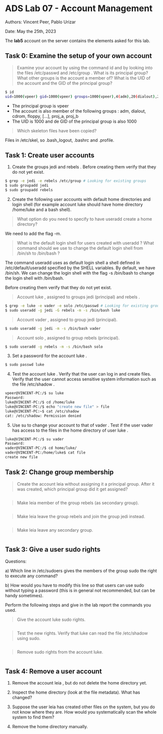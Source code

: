 # ADS Lab 07 - Account Management

Authors: Vincent Peer, Pablo Urizar

Date: May the 25th, 2023

The **lab5** account on the server contains the elements asked for this lab.

## Task 0: Examine the setup of your own account

> Examine your account by using the command id and by looking into the files /etc/passwd and /etc/group . What is its principal group? What other groups is the account a member of? What is the UID of the account and the GID of the principal group?

```sh
$ id  
uid=1000(vpeer) gid=1000(vpeer) groups=1000(vpeer),4(adm),20(dialout),24(cdrom),25(floppy),27(sudo),29(audio),30(dip),44(video),46(plugdev),116(netdev),1001(proj_a),1002(proj_b)  
```
- The principal group is vpeer
- The account is also member of the following groups : adm, dialout, cdrom, floppy, [...], proj_a, proj_b
- The UID is 1000 and de GID of the principal group is also 1000

> Which skeleton files have been copied?

Files in /etc/skel, so .bash_logout, .bashrc and .profile.

## Task 1: Create user accounts

1. Create the groups jedi and rebels . Before creating them verify that they do not yet exist.

```sh
$ grep -e jedi -e rebels /etc/group # Looking for existing groups
$ sudo groupadd jedi
$ sudo groupadd rebels
```

2. Create the following user accounts with default home directories and login shell (for example account luke should have home directory /home/luke and a bash shell).

> What option do you need to specify to have useradd create a home directory? 

We need to add the flag -m.

> What is the default login shell for users created with useradd ? What command should we use to change the default login shell from /bin/sh to /bin/bash ?

The command useradd uses as default login shell a shell defined in /etc/default/useradd specified by the SHELL variables. By default, we have /bin/sh. We can change the login shell with the flag -s /bin/bash to change the login shell with /bin/bash.

Before creating them verify that they do not yet exist.

> Account luke , assigned to groups jedi (principal) and rebels .

```sh
$ grep -e luke -e vader -e solo /etc/passwd # Looking for existing groups
$ sudo useradd -g jedi -G rebels -m -s /bin/bash luke
```

> Account vader , assigned to group jedi (principal).

```sh
$ sudo useradd -g jedi -m -s /bin/bash vader
```

> Account solo , assigned to group rebels (principal).

```sh
$ sudo useradd -g rebels -m -s /bin/bash solo
```

3. Set a password for the account luke .

```sh
$ sudo passwd luke
```

4. Test the account luke . Verify that the user can log in and create files. Verify that the user cannot access sensitive system information such as the file /etc/shadow .

```sh
vpeer@VINCENT-PC:/$ su luke
Password:
luke@VINCENT-PC:/$ cd /home/luke
luke@VINCENT-PC:/$ echo "create new file" > file
luke@VINCENT-PC:~$ cat /etc/shadow
cat: /etc/shadow: Permission denied
```

5. Use su to change your account to that of vader . Test if the user vader has access to the files in the home directory of user luke .

```sh
luke@VINCENT-PC:/$ su vader
Password:
vader@VINCENT-PC:/$ cd home/luke/
vader@VINCENT-PC:/home/luke$ cat file
create new file
```

## Task 2: Change group membership

>  Create the account leia without assigning it a principal group. After it was created, which principal group did it get assigned?

```sh

```

> Make leia member of the group rebels (as secondary group).

```sh

```

> Make leia leave the group rebels and join the group jedi instead.

```sh

```

> Make leia leave any secondary group.

```sh

```

## Task 3: Give a user sudo rights

Questions:

a) Which line in /etc/sudoers gives the members of the group sudo the right to execute any command?

b) How would you have to modify this line so that users can use sudo without typing a password (this is in general not recommended, but can be handy sometimes).

Perform the following steps and give in the lab report the commands you used.

> Give the account luke sudo rights.

```sh

```

> Test the new rights. Verify that luke can read the file /etc/shadow using sudo.

```sh

```

> Remove sudo rights from the account luke.

```sh

```

## Task 4: Remove a user account

1. Remove the account leia , but do not delete the home directory yet.

2. Inspect the home directory (look at the file metadata). What has changed?

3. Suppose the user leia has created other files on the system, but you do not know where they are. How would you systematically scan the whole system to find them?

4. Remove the home directory manually.
